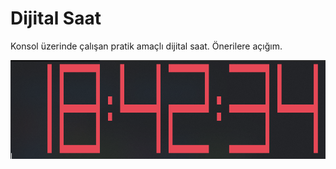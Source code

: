 # Dijital Saat
Konsol üzerinde çalışan pratik amaçlı dijital saat. Önerilere açığım.

![image_alt](https://github.com/serkansarp/Dijital-Saat/blob/6515c9a41a2ce5ab7b0007d3239cfad18d2778f7/dijital-saat.png)

